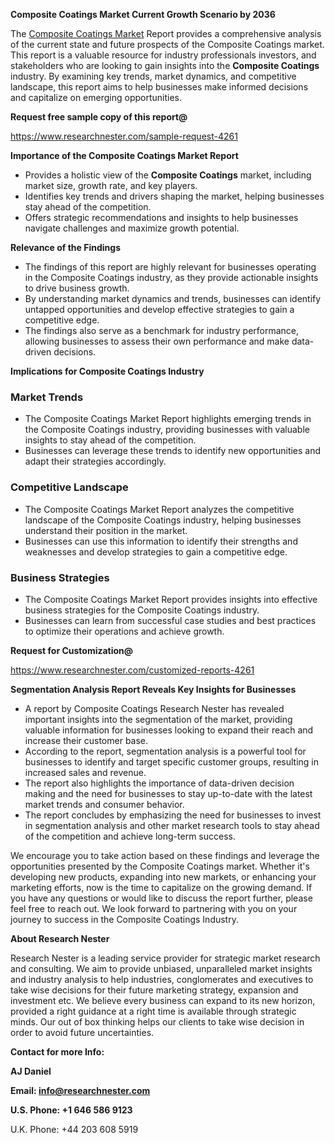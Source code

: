 ﻿<a name="_hlk168498031"></a><a name="_hlk168570615"></a>**Composite Coatings Market Current Growth Scenario by 2036**

The [Composite Coatings Market](https://www.researchnester.com/reports/composite-coatings-market/4261) Report provides a comprehensive analysis of the current state and future prospects of the Composite Coatings market. This report is a valuable resource for industry professionals investors, and stakeholders who are looking to gain insights into the **Composite Coatings** industry. By examining key trends, market dynamics, and competitive landscape, this report aims to help businesses make informed decisions and capitalize on emerging opportunities.

**Request free sample copy of this report@**

<https://www.researchnester.com/sample-request-4261> 

**Importance of the Composite Coatings Market Report**

- Provides a holistic view of the **Composite Coatings** market, including market size, growth rate, and key players.
- Identifies key trends and drivers shaping the market, helping businesses stay ahead of the competition.
- Offers strategic recommendations and insights to help businesses navigate challenges and maximize growth potential.

**Relevance of the Findings**

- The findings of this report are highly relevant for businesses operating in the Composite Coatings industry, as they provide actionable insights to drive business growth.
- By understanding market dynamics and trends, businesses can identify untapped opportunities and develop effective strategies to gain a competitive edge.
- The findings also serve as a benchmark for industry performance, allowing businesses to assess their own performance and make data-driven decisions.

**Implications for Composite Coatings Industry**
### **Market Trends**
- The Composite Coatings Market Report highlights emerging trends in the Composite Coatings industry, providing businesses with valuable insights to stay ahead of the competition.
- Businesses can leverage these trends to identify new opportunities and adapt their strategies accordingly.
### **Competitive Landscape**
- The Composite Coatings Market Report analyzes the competitive landscape of the Composite Coatings industry, helping businesses understand their position in the market.
- Businesses can use this information to identify their strengths and weaknesses and develop strategies to gain a competitive edge.
### **Business Strategies**
- The Composite Coatings Market Report provides insights into effective business strategies for the Composite Coatings industry.
- Businesses can learn from successful case studies and best practices to optimize their operations and achieve growth.

**Request for Customization@**

<https://www.researchnester.com/customized-reports-4261> 

**Segmentation Analysis Report Reveals Key Insights for Businesses**

- A report by Composite Coatings Research Nester has revealed important insights into the segmentation of the market, providing valuable information for businesses looking to expand their reach and increase their customer base.
- According to the report, segmentation analysis is a powerful tool for businesses to identify and target specific customer groups, resulting in increased sales and revenue.
- The report also highlights the importance of data-driven decision making and the need for businesses to stay up-to-date with the latest market trends and consumer behavior.
- The report concludes by emphasizing the need for businesses to invest in segmentation analysis and other market research tools to stay ahead of the competition and achieve long-term success.

We encourage you to take action based on these findings and leverage the opportunities presented by the Composite Coatings market. Whether it's developing new products, expanding into new markets, or enhancing your marketing efforts, now is the time to capitalize on the growing demand. If you have any questions or would like to discuss the report further, please feel free to reach out. We look forward to partnering with you on your journey to success in the Composite Coatings Industry.

**About Research Nester**

Research Nester is a leading service provider for strategic market research and consulting. We aim to provide unbiased, unparalleled market insights and industry analysis to help industries, conglomerates and executives to take wise decisions for their future marketing strategy, expansion and investment etc. We believe every business can expand to its new horizon, provided a right guidance at a right time is available through strategic minds. Our out of box thinking helps our clients to take wise decision in order to avoid future uncertainties.

**Contact for more Info:**

**AJ Daniel**

**Email: info@researchnester.com**

**U.S. Phone: +1 646 586 9123**

U.K. Phone: +44 203 608 5919



